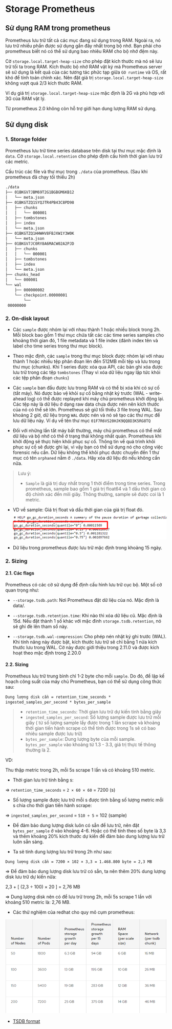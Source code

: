 # Storage Prometheus 

## Sử dụng RAM trong prometheus

Prometheus lưu trữ tất cả các mục đang sử dụng trong RAM. Ngoài ra, nó lưu trữ nhiều phần được sử dụng gần đây nhất trong bộ nhớ. Bạn phải cho prometheus biết nó có thể sử dụng bao nhiêu RAM cho bộ nhớ đệm này. 

Cờ `storage.local.target-heap-size` cho phép đặt kich thước mà nó sẽ lưu trữ tối ta trong RAM. Kích thước bộ nhớ RAM vật ký mà Prometheus server sẽ sử dụng là kết quả của các tương tác phức tạp giữa `GO runtime` và OS, rất khó để tính toán chính xác. Nên đặt giá trị `storage.local.target-heap-size` không vượt quá 2/3 kích thước RAM.

Ví dụ giá trị `storage.local.target-heap-size` mặc định là 2G và phù hợp với 3G của RAM vật lý.

Từ prometheus 2.0 không còn hỗ trợ giới hạn dung lượng RAM sử dụng.

## Sử dụng disk

### 1. Storage folder

Prometheus lưu trữ time series database trên disk tại thư mục mặc định là `data`. Cờ `storage.local.retention` cho phép định cấu hình thời gian lưu trữ các metric. 

Cấu trúc các file và thư mục trong `./data` của prometheus. (Sau khi prometheus đã chạy tối thiểu 2h)
```
./data
├── 01BKGV7JBM69T2G1BGBGM6KB12
│   └── meta.json
├── 01BKGTZQ1SYQJTR4PB43C8PD98
│   ├── chunks
│   │   └── 000001
│   ├── tombstones
│   ├── index
│   └── meta.json
├── 01BKGTZQ1HHWHV8FBJXW1Y3W0K
│   └── meta.json
├── 01BKGV7JC0RY8A6MACW02A2PJD
│   ├── chunks
│   │   └── 000001
│   ├── tombstones
│   ├── index
│   └── meta.json
├── chunks_head
│   └── 000001
└── wal
    ├── 000000002
    └── checkpoint.00000001
        └──
 00000000
```
###  2. On-disk layout

- Các `sample` được nhóm lại với nhau thành 1 hoặc nhiều block trong 2h. Mỗi block bao gồm 1 thư mục chứa tất các các time series samples cho khoảng thời gian đó, 1 file metadata và 1 file index (đánh index tên và label cho time series trong thư mục block).

- Theo mặc định, các `sample` trong thư mục block được nhóm lại với nhau thành 1 hoặc nhiều 
tệp phân đoạn lên đến 512MB mỗi tệp và lưu trong thư mục (chunks). Khi 1 series được xóa qua API, các bản ghi xóa được lưu trữ trong các tệp `tombstones` (Thay vì xóa dữ liệu ngay lập tức khỏi các tệp phân đoạn `chunks`)

- Các `sample` ban đầu được lưu trong RAM và có thể bị xóa khi có sự cố (tắt máy). Nó được bảo vệ khỏi sự cố bằng nhật ký trước (WAL - write-ahead log) có thể được replayed khi máy chủ prometheus khởi động lại. Các tệp này là dữ liệu ở dạng raw data chưa được nén nên kích thước của nó có thể sẽ lớn. Prometheus sẽ giữ tối thiểu 3 file trong WAL. Sau khoảng 2 giờ, dữ liệu trong `WAL` được nén và nó sẽ tạo các thư mục để lưu dữ liệu này. Ví dụ về tên thư mục `01F7R6VS20HJK9QQ8D3K5RG8TQ`

- Đối với những lần tắt máy bất thường, máy chủ prometheus có thể mất dữ liệu và bộ nhớ có thể ở trạng thái không nhất quán. Prometheus khi khởi động sẽ thực hiện khôi phục sự cố. Thông tin về quá trình khôi phục sự cố sẽ được ghi lại, vì vậy bạn có thể sử dụng nó cho công việc forensic nếu cần. Dữ liệu không thể khôi phục được chuyển đến 1 thư mục có tên `orphaned` nằm ở `./data`. Hãy xóa dữ liệu đó nếu không cần nữa.

>Lưu ý:  
> - `Sample` là giá trị duy nhất trong 1 thời điểm trong time series. Trong prometheus, sample bao gồm 1 giá trị float64 và 1 dấu thời gian có độ chính xác đến mili giây. Thông thường, sample sẽ được coi là 1 metric.

- VD về sample: Giá trị float và dấu thời gian của giá trị float đó. 
![](./images/sizing3.png)

- Dữ liệu trong prometheus được lưu trữ mặc định trong khoảng 15 ngày.

### 2. Sizing

#### 2.1. Các flags

Prometheus có các cờ sử dụng để định cấu hình lưu trữ cục bộ. Một số cờ quan trọng như:

- `--storage.tsdb.path`: Nơi Prometheus đặt dữ liệu của nó. Mặc định là data/.

- `--storage.tsdb.retention.time`: Khi nào thì xóa dữ liệu cũ. Mặc định là 15d. Nếu đặt thành 1 số khác với mặc đinh `storage.tsdb.retention`, nó sẽ ghi đè lên tham số này. 

- `--storage.tsdb.wal-compression`: Cho phép nén nhật ký ghi trước (WAL). Khi tính năng này được bật, kích thước lưu trữ sẽ chỉ bằng 1 nửa kích thước lưu trong WAL. Cờ này được giới thiệu trong 2.11.0 và được kích hoạt theo mặc định trong 2.20.0

#### 2.2. Sizing

Prometheus lưu trữ trung bình chỉ 1-2 byte cho mỗi `sample`. Do đó, để lập kế hoạch công suất của máy chủ Prometheus, bạn có thể sử dụng công thức sau:

```
Dung lượng disk cần = retention_time_seconds * ingested_samples_per_second * bytes_per_sample
```

> - `retention_time_seconds`: Thời gian lưu trữ dự kiến tính bằng giây
> - `ingested_samples_per_second`: Số lượng sample được lưu trữ mỗi giây ( từ số lượng sample lấy được trong 1 lần scrape và khoảng thời gian tiến hành scrape có thể tính được trong 1s sẽ có bao nhiêu sample được lưu trữ)
> - `bytes_per_sample`: Dung lượng byte của mỗi sample. `bytes_per_sample` vào khoảng từ 1.3 - 3.3, giá trị thực tế thông thường là 2.

VD:

Thu thập metric trong 2h, mỗi 5s scrape 1 lần và có khoảng 510 metric.

- Thời gian lưu trữ tính bằng s:

=> `retention_time_seconds` = `2 × 60 × 60` = 7200 (s)  

- Số lượng sample được lưu trữ mỗi s được tính bằng số lượng metric mỗi s chia cho thời gian tiến hành scrape:  

=> `ingested_samples_per_second` = `510 ÷ 5` = 102 (sample)

- Để đảm bảo dung lượng disk luôn có sẵn để lưu trữ, nên đặt `bytes_per_sample` ở vào khoảng 4-6. Hoặc có thể tính theo số byte là 3,3 và thêm khoảng 20% kích thước dự kiến để đảm bảo dung lượng lưu trữ luôn sẵn sàng.

- Ta sẽ tính dung lượng lưu trữ trong 2h như sau:

```
Dung lượng disk cần = 7200 × 102 × 3,3 = 1.468.800 byte = 2,3 MB
```

=> Để đảm bảo dung lượng disk lưu trữ có sẵn, ta nên thêm 20% dung lượng disk lưu trữ dự kiến nữa:

2,3 + [ (2,3 ÷ 100) × 20 ] = 2,76 MB

=> Dung lượng disk nên có để lưu trữ trong 2h, mỗi 5s scrape 1 lần với khoảng 510 metric là: 2,76 MB.

- Các thử nghiệm của redhat cho quy mô cụm prometheus:

![](./images/sizing.png)

- [TSDB format](https://github.com/prometheus/prometheus/blob/release-2.27/tsdb/docs/format/README.md)



